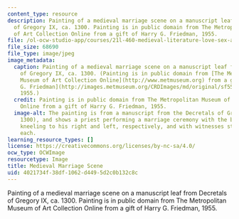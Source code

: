 ```yaml
---
content_type: resource
description: Painting of a medieval marriage scene on a manuscript leaf from Decretals
  of Gregory IX, ca. 1300. Painting is in public domain from The Metropolitan Museum
  of Art Collection Online from a gift of Harry G. Friedman, 1955.
file: /ol-ocw-studio-app/courses/21l-460-medieval-literature-love-sex-and-marriage-spring-2015/4021734f38df1062d4495d2c0b132c8c_21l-460s15.jpg
file_size: 68690
file_type: image/jpeg
image_metadata:
  caption: Painting of a medieval marriage scene on a manuscript leaf from Decretals
    of Gregory IX, ca. 1300. (Painting is in public domain from [The Metropolitan
    Museum of Art Collection Online](http://www.metmuseum.org) from a gift of [Harry
    G. Friedman](http://images.metmuseum.org/CRDImages/md/original/sf55-18-3s1.jpg),
    1955.)
  credit: Painting is in public domain from The Metropolitan Museum of Art Collection
    Online from a gift of Harry G. Friedman, 1955.
  image-alt: The painting is from a manuscript from the Decretals of Gregory IX  (ca.
    1300), and shows a priest performing a marriage ceremony with the bride and groom
    kneeling to his right and left, respectively, and with witnesses standing behind
    each.
learning_resource_types: []
license: https://creativecommons.org/licenses/by-nc-sa/4.0/
ocw_type: OCWImage
resourcetype: Image
title: Medieval Marriage Scene
uid: 4021734f-38df-1062-d449-5d2c0b132c8c
---
```

Painting of a medieval marriage scene on a manuscript leaf from Decretals of Gregory IX, ca. 1300. Painting is in public domain from The Metropolitan Museum of Art Collection Online from a gift of Harry G. Friedman, 1955.